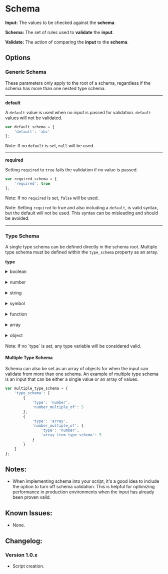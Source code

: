# Schema

**Input:** The values to be checked against the **schema**.

**Schema:** The set of rules used to **validate** the **input**.

**Validate:** The action of comparing the **input** to the **schema**.

## Options

### Generic Schema

These parameters only apply to the root of a schema, regardless if the schema has more than one nested type schema.

---

**default**

A `default` value is used when no input is passed for validation. `default` values will not be validated.
```js
var default_schema = {
    'default': 'abc'
};
```
Note: If no `default` is set, `null` will be used.

---

**required**

Setting `required` to `true` fails the validation if no value is passed.
```js
var required_schema = {
    'required': true
};
```
Note: If no `required` is set, `false` will be used.

Note: Setting `required` to true and also including a `default`, is valid syntax, but the default will not be used. This syntax can be misleading and should be avoided.

---

### Type Schema

A single type schema can be defined directly in the schema root. Multiple type schema must be defined within the `type_schema` property as an array.

**type**

<details>

<summary>boolean</summary>

```js
var boolean_schema = {
    'type': 'boolean'
};
```

Booleans have no unique options.

</details>
<br>
<details>

<summary>number</summary>

```js
var number_schema = {
    'type': 'number'
    'number_min': 0,
    'number_max': 25,
    'number_multiple_of': 5
};
```
**number_min**

The input number must be greater than or equal to the set `number_min` number. The default value is `undefined`.

`'number_min': number`

**number_max**

The input number must be less than or equal to the set `number_max` number. The default value is `undefined`.

`'number_max': number`

**number_multiple_of**

The input number must be a multiple of the set `number_multiple_of` number. The default value is `undefined`.

`'number_multiple_of': number`

Note: You cam limit the number to an integer by setting `number_multiple_of` to `1`.

</details>
<br>
<details>

<summary>string</summary>

```js
var string_schema = {
    'type': 'string',
    'string_min_characters': 5,
    'string_max_characters': 100,
    'string_regexp_match': '/dog/'
};
```

**string_min_characters**

The input string character count must be longer than or equal to the set `string_min_characters`. The default value is `undefined`.

`'string_min_characters': number`

**string_max_characters**

The input string character count must be shorter than or equal to the set `string_max_characters`. The default value is `undefined`.

`'string_max_characters': number`

**string_regexp_match**

The input string must return a match for the regular expression string set in `string_regexp_match`. The default value is `undefined`.

`'string_regexp_match': string`

</details>
<br>
<details>

<summary>symbol</summary>

```js
var symbol_schema = {
    'type': 'symbol'
};
```

Symbols have no unique options.

</details>
<br>
<details>

<summary>function</summary>

```js
var function_schema = {
    'type': 'function'
};
```

Functions have no unique options.

</details>
<br>
<details>

<summary>array</summary>

```js
var array_schema = {
    'type': 'array',
    'array_min_length': 2,
    'array_max_length': 6,
    'array_item_type_schema': {
        'type': 'string'
    }
};
```

**array_min_length**

The input array length must be longer than or equal to the set `array_min_length`. The default value is `undefined`.

`'array_min_length': number`

**array_max_length**

The input array length must be shorter than or equal to the set `array_max_length`. The default value is `undefined`.

`'array_max_length': number`

**array_item_type_schema**

Each input array item must validate using the set `array_item_type_schema`. This value can also be defined as an array of type schema. The default value is `undefined`.

`'array_item_type_schema': object|array`

</details>
<br>
<details>

<summary>object</summary>

```js
var object_schema = {
    'type': 'object',
    'object_properties': {
        'property_abc': {
            'required': true,
            'type': 'number'
        }
        'property_xyz': {
            'default': 'qwerty',
            'type': 'string'
        }
    }
};
```

**object_properties**

Each property within the `object_properties` option represents a new full schema that can include generic schema options.

`'object_properties': object`

</details>
<br>
Note: If no `type` is set, any type variable will be considered valid.

#### Multiple Type Schema

Schema can also be set as an array of objects for when the input can validate from more than one schema. An example of multiple type schema is an input that can be either a single value or an array of values.

```js
var multiple_type_schema = {
    'type_schema': [
        {
            'type': 'number',
            'number_multiple_of': 5
        },
        {
            'type': 'array',
            'number_multiple_of': {
                'type': 'number',
                'array_item_type_schema': 5
            }
        }
    ]
};
```

## Notes:

* When implementing schema into your script, it's a good idea to include the option to turn off schema validation. This is helpful for optimizing performance in production environments when the input has already been proven valid.

## Known Issues:

* None.

## Changelog:

### Version 1.0.x

* Script creation.